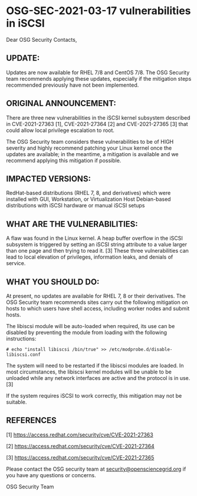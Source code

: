 # OSG-SEC-2021-03-17 vulnerabilities in iSCSI 

Dear OSG Security Contacts,

## UPDATE:
Updates are now available for RHEL 7/8 and CentOS 7/8. The OSG Security team recommends applying these updates, especially if the mitigation steps recommended previously have not been implemented.

## ORIGINAL ANNOUNCEMENT:
There are three new vulnerabilities in the iSCSI kernel subsystem described in CVE-2021-27363 [1], CVE-2021-27364 [2] and CVE-2021-27365 [3] that could allow local privilege escalation to root. 

The OSG Security team considers these vulnerabilities to be of HIGH severity and highly recommend patching your Linux kernel once the updates are available; in the meantime, a mitigation is available and we recommend applying this mitigation if possible.

## IMPACTED VERSIONS:
RedHat-based distributions (RHEL 7, 8, and derivatives) which were installed with GUI, Workstation, or Virtualization Host
Debian-based distributions with iSCSI hardware or manual iSCSI setups

## WHAT ARE THE VULNERABILITIES:
A flaw was found in the Linux kernel. A heap buffer overflow in the iSCSI subsystem is triggered by setting an iSCSI string attribute to a value larger than one page and then trying to read it. [3]  These three vulnerabilities can lead to local elevation of privileges, information leaks, and denials of service.

## WHAT YOU SHOULD DO:
At present, no updates are available for RHEL 7, 8 or their derivatives. The OSG Security team recommends sites carry out the following mitigation on hosts to which users have shell access, including worker nodes and submit hosts.

The libiscsi module will be auto-loaded when required, its use can be disabled by preventing the module from loading with the following instructions:

```
# echo "install libiscsi /bin/true" >> /etc/modprobe.d/disable-libiscsi.conf
```

The system will need to be restarted if the libiscsi modules are loaded. In most circumstances, the libiscsi kernel modules will be unable to be unloaded while any network interfaces are active and the protocol is in use. [3]

If the system requires iSCSI to work correctly, this mitigation may not be suitable.

## REFERENCES
[1] https://access.redhat.com/security/cve/CVE-2021-27363 

[2] https://access.redhat.com/security/cve/CVE-2021-27364 

[3] https://access.redhat.com/security/cve/CVE-2021-27365  


Please contact the OSG security team at security@opensciencegrid.org if you have any questions or concerns. 

OSG Security Team
